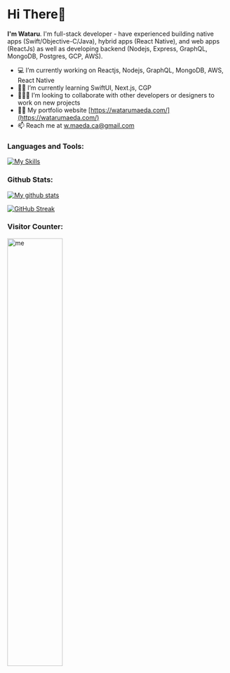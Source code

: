 <h1>Hi There👋</h1>

<b>I'm Wataru</b>. I'm full-stack developer - have experienced building native apps (Swift/Objective-C/Java), hybrid apps (React Native), and web apps (ReactJs) as well as developing backend (Nodejs, Express, GraphQL, MongoDB, Postgres, GCP, AWS). 

- 💻 I’m currently working on Reactjs, Nodejs, GraphQL, MongoDB, AWS, React Native
- 👨‍🎓 I’m currently learning SwiftUI, Next.js, CGP
- 🧑‍🤝‍🧑 I’m looking to collaborate with other developers or designers to work on new projects
- 👨‍💻 My portfolio website [https://watarumaeda.com/](https://watarumaeda.com/)
- 📫 Reach me at w.maeda.ca@gmail.com

### Languages and Tools:
[![My Skills](https://skillicons.dev/icons?i=css,docker,figma,git,html,js,mongodb,mysql,nodejs,postgres,react,swift,ts,vim,firebase,gatsby,graphql,sass,vscode)](https://skillicons.dev)

### Github Stats:

[![My github stats](https://github-readme-stats.vercel.app/api?username=wataru-maeda&count_private=true&show_icons=true&hide_border=true&&theme=tokyonight)](https://github.com/wataru-maeda)

[![GitHub Streak](https://github-readme-streak-stats.herokuapp.com?user=wataru-maeda&theme=tokyonight&date_format=M%20j%5B%2C%20Y%5D)](https://git.io/streak-stats)

### Visitor Counter:

<img alt="me" width="50%" src="https://profile-counter.glitch.me/wataru-maeda/count.svg" />
